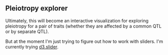 ## Pleiotropy explorer

Ultimately, this will become an interactive visualization for
exploring pleiotropy for a pair of traits (whether they are affected
by a common QTL or by separate QTL).

But at the moment I'm just trying to figure out how to work with
sliders. I'm currently trying
[d3.slider](http://sujeetsr.github.io/d3.slider).
